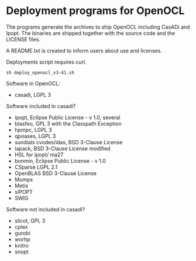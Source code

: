 # Deployment programs for OpenOCL

The programs generate the archives to ship OpenOCL including CasADi and Ipopt.
The binaries are shipped together with the source code and the LICENSE files.

A README.txt is created to inform users about use and licenses.


Deployments script requires curl.

```
sh deploy_openocl_v3-41.sh
```
Software in OpenOCL:

* casadi, LGPL 3

Software included in casadi?   

* ipopt, Eclipse Public License - v 1.0, several
* blasfeo, GPL 3 with the Classpath Exception
* hpmpc, LGPL 3
* qpoases, LGPL 3
* sundials cvodes/idas, BSD 3-Clause License
* lapack, BSD 3-Clause License modified
* HSL for ipopt/ ma27 
* bonmin, Eclipse Public License - v 1.0
* CSparse LGPL 2.1
* OpenBLAS BSD 3-Clause License
* Mumps
* Metis
* sIPOPT 
* SWIG

Software not included in casadi?   

* slicot, GPL 3
* cplex
* gurobi 
* worhp 
* knitro
* snopt
